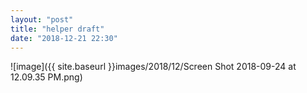 ```yaml
---
layout: "post"
title: "helper draft"
date: "2018-12-21 22:30"
---
```


![image]({{ site.baseurl }}images/2018/12/Screen Shot 2018-09-24 at 12.09.35 PM.png)
